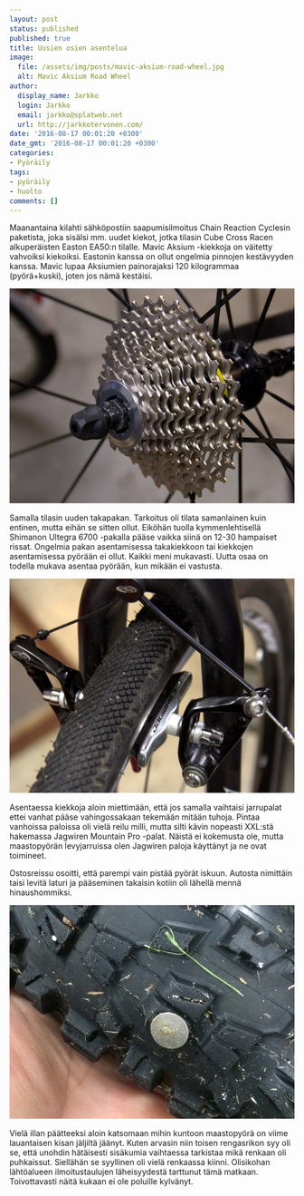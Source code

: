 ```yaml
---
layout: post
status: published
published: true
title: Uusien osien asentelua
image:
  file: /assets/img/posts/mavic-aksium-road-wheel.jpg
  alt: Mavic Aksium Road Wheel
author:
  display_name: Jarkko
  login: Jarkko
  email: jarkko@splatweb.net
  url: http://jarkkotervonen.com/
date: '2016-08-17 00:01:20 +0300'
date_gmt: '2016-08-17 00:01:20 +0300'
categories:
- Pyöräily
tags:
- pyöräily
- huolto
comments: []
---
```

Maanantaina kilahti sähköpostiin saapumisilmoitus Chain Reaction Cyclesin paketista, joka sisälsi mm. uudet kiekot, jotka tilasin Cube Cross Racen alkuperäisten Easton EA50:n tilalle. Mavic Aksium -kiekkoja on väitetty vahvoiksi kiekoiksi. Eastonin kanssa on ollut ongelmia pinnojen kestävyyden kanssa. Mavic lupaa Aksiumien painorajaksi 120 kilogrammaa (pyörä+kuski), joten jos nämä kestäisi.

<amp-img src="/assets/img/posts/shimano-ultegra-6700-10-speed-road-cassette.jpg" alt="Shimano Ultegra 6700 10 speed Road Cassette" width="4" height="3" layout="responsive">
  <noscript><img src="/assets/img/posts/shimano-ultegra-6700-10-speed-road-cassette.jpg" alt="Shimano Ultegra 6700 10 speed Road Cassette" /></noscript>
</amp-img>

Samalla tilasin uuden takapakan. Tarkoitus oli tilata samanlainen kuin entinen, mutta eihän se sitten ollut. Eiköhän tuolla kymmenlehtisellä Shimanon Ultegra 6700 -pakalla pääse vaikka siinä on 12-30 hampaiset rissat. Ongelmia pakan asentamisessa takakiekkoon tai kiekkojen asentamisessa pyörään ei ollut. Kaikki meni mukavasti. Uutta osaa on todella mukava asentaa pyörään, kun mikään ei vastusta.

<amp-img src="/assets/img/posts/jagwire-mountain-pro.jpg" alt="Jagwire Mountain Pro -jarrupalat" width="4" height="3" layout="responsive">
  <noscript><img src="/assets/img/posts/jagwire-mountain-pro.jpg" alt="Jagwire Mountain Pro -jarrupalat" /></noscript>
</amp-img>

Asentaessa kiekkoja aloin miettimään, että jos samalla vaihtaisi jarrupalat ettei vanhat pääse vahingossakaan tekemään mitään tuhoja. Pintaa vanhoissa paloissa oli vielä reilu milli, mutta silti kävin nopeasti XXL:stä hakemassa Jagwiren Mountain Pro -palat. Näistä ei kokemusta ole, mutta maastopyörän levyjarruissa olen Jagwiren paloja käyttänyt ja ne ovat toimineet.

Ostosreissu osoitti, että parempi vain pistää pyörät iskuun. Autosta nimittäin taisi levitä laturi ja pääseminen takaisin kotiin oli lähellä mennä hinaushommiksi.

<amp-img src="/assets/img/posts/nastarengas.jpg" alt="Nastarengas" width="4" height="3" layout="responsive">
  <noscript><img src="/assets/img/posts/nastarengas.jpg" alt="Nastarengas" /></noscript>
</amp-img>

Vielä illan päätteeksi aloin katsomaan mihin kuntoon maastopyörä on viime lauantaisen kisan jäljiltä jäänyt. Kuten arvasin niin toisen rengasrikon syy oli se, että unohdin hätäisesti sisäkumia vaihtaessa tarkistaa mikä renkaan oli puhkaissut. Siellähän se syyllinen oli vielä renkaassa kiinni. Olisikohan lähtöalueen ilmoitustaulujen läheisyydestä tarttunut tämä matkaan. Toivottavasti näitä kukaan ei ole poluille kylvänyt.
